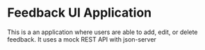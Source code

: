 # Feedback UI Application

This is a an application where users are able to add, edit, or delete feedback. It uses a mock REST API with json-server
